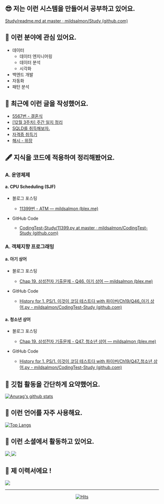## 😎 저는 이런 시스템을 만들어서 공부하고 있어요.

[Study/readme.md at master · mildsalmon/Study (github.com)](https://github.com/mildsalmon/Study/blob/master/readme.md)

## 📡 이런 분야에 관심 있어요.

- 데이터
    - 데이터 엔지니어링
    - 데이터 분석
    - 시각화
- 백엔드 개발
- 자동화
- 패턴 분석

## 📝 최근에 이런 글을 작성했어요.

<!-- BLOG-POST-LIST:START -->
- [5567번 - 결혼식](https://blex.me/@mildsalmon/5567%EB%B2%88-%EA%B2%B0%ED%98%BC%EC%8B%9D)
- [[12월 3주차] 주간 일지 정리](https://blex.me/@mildsalmon/12%EC%9B%94-3%EC%A3%BC%EC%B0%A8-%EC%A3%BC%EA%B0%84-%EC%9D%BC%EC%A7%80-%EC%A0%95%EB%A6%AC)
- [SQLD를 취득해보자.](https://blex.me/@mildsalmon/sqld%EB%A5%BC-%EC%B7%A8%EB%93%9D%ED%95%B4%EB%B3%B4%EC%9E%90)
- [자격증 취득기](https://blex.me/@mildsalmon/%EC%9E%90%EA%B2%A9%EC%A6%9D-%EC%B7%A8%EB%93%9D%EA%B8%B0)
- [해시 - 위장](https://blex.me/@mildsalmon/%ED%95%B4%EC%8B%9C-%EC%9C%84%EC%9E%A5)
<!-- BLOG-POST-LIST:END -->

## 🖋 지식을 코드에 적용하여 정리해봤어요.

### A. 운영체제

#### a. CPU Scheduling (SJF)

- 블로그 포스팅

    - [11399번 - ATM — mildsalmon (blex.me)](https://blex.me/@mildsalmon/11399%EB%B2%88-atm)

- GitHub Code

    - [CodingTest-Study/11399.py at master · mildsalmon/CodingTest-Study (github.com)](https://github.com/mildsalmon/CodingTest-Study/blob/master/1.%20PS/2.%20%EB%B0%B1%EC%A4%80/2.%20%EC%8B%A4%EB%B2%84/3/11399.py)

### A. 객체지향 프로그래밍

#### a. 아기 상어

- 블로그 포스팅

    - [Chap 19. 삼성전자 기출문제 - Q46. 아기 상어 — mildsalmon (blex.me)](https://blex.me/@mildsalmon/chap-19-%EC%82%BC%EC%84%B1%EC%A0%84%EC%9E%90-%EA%B8%B0%EC%B6%9C%EB%AC%B8%EC%A0%9C-q46-%EC%95%84%EA%B8%B0-%EC%83%81%EC%96%B4)

- GitHub Code

    - [History for 1. PS/1. 이것이 코딩 테스트다 with 파이썬/Ch19/Q46_아기 상어.py - mildsalmon/CodingTest-Study (github.com)](https://github.com/mildsalmon/CodingTest-Study/commits/master/1.%20PS/1.%20%EC%9D%B4%EA%B2%83%EC%9D%B4%20%EC%BD%94%EB%94%A9%20%ED%85%8C%EC%8A%A4%ED%8A%B8%EB%8B%A4%20with%20%ED%8C%8C%EC%9D%B4%EC%8D%AC/Ch19/Q46_%EC%95%84%EA%B8%B0%20%EC%83%81%EC%96%B4.py)

#### a. 청소년 상어

- 블로그 포스팅

    - [Chap 19. 삼성전자 기출문제 - Q47. 청소년 상어 — mildsalmon (blex.me)](https://blex.me/@mildsalmon/chap-19-%EC%82%BC%EC%84%B1%EC%A0%84%EC%9E%90-%EA%B8%B0%EC%B6%9C%EB%AC%B8%EC%A0%9C-q47-%EC%B2%AD%EC%86%8C%EB%85%84-%EC%83%81%EC%96%B4)

- GitHub Code

    - [History for 1. PS/1. 이것이 코딩 테스트다 with 파이썬/Ch19/Q47_청소년 상어.py - mildsalmon/CodingTest-Study (github.com)](https://github.com/mildsalmon/CodingTest-Study/commits/master/1.%20PS/1.%20%EC%9D%B4%EA%B2%83%EC%9D%B4%20%EC%BD%94%EB%94%A9%20%ED%85%8C%EC%8A%A4%ED%8A%B8%EB%8B%A4%20with%20%ED%8C%8C%EC%9D%B4%EC%8D%AC/Ch19/Q47_%EC%B2%AD%EC%86%8C%EB%85%84%20%EC%83%81%EC%96%B4.py)

## 📑 깃헙 활동을 간단하게 요약했어요.

[![Anurag's github stats](https://github-readme-stats.vercel.app/api?username=mildsalmon&count_private=false&show_icons=true)](https://github.com/mildsalmon)

## 🥇 이런 언어를 자주 사용해요.

[![Top Langs](https://github-readme-stats.vercel.app/api/top-langs/?username=mildsalmon&hide=html)](https://github.com/mildsalmon)

## 🔮 이런 소셜에서 활동하고 있어요.

<p>

<a href="https://blex.me/@mildsalmon/about">
    <img src="http://img.shields.io/badge/BLOG-black?style=plastic&logo=bloglovin">
</a>

<a href="https://solved.ac/profile/mildsalmon">
    <img src="http://img.shields.io/badge/backjoon-blueviolet?style=plastic">
</a>

## 📜 제 이력서에요 !

<!-- <a href="https://mildsalmon.notion.site/c6540c28f55a4d90b4d2dcb181e15307">
    <img src="https://img.shields.io/badge/Resume-orange?style=social&logo=MailChimp">
</a>

<a href="https://mildsalmon.notion.site/c6540c28f55a4d90b4d2dcb181e15307">
    <img src="https://img.shields.io/badge/Resume-orange?style=plastic&logo=MailChimp">
</a>
    
<a href="https://mildsalmon.notion.site/c6540c28f55a4d90b4d2dcb181e15307">
    <img src="https://img.shields.io/badge/Resume-orange?style=plastic&logo=Jordan">
</a>
    
<a href="https://mildsalmon.notion.site/c6540c28f55a4d90b4d2dcb181e15307">
    <img src="https://img.shields.io/badge/Resume-orange?style=plastic&logo=GreenSock">
</a> -->
    
<a href="https://mildsalmon.notion.site/c6540c28f55a4d90b4d2dcb181e15307">
    <img src="https://img.shields.io/badge/Resume-orange?style=plastic&logo=Notion">
</a>
    

---

<p align="center">
    <a href="https://github.com/mildsalmon/">
        <img alt="Hits" src="https://hits.seeyoufarm.com/api/count/incr/badge.svg?url=https%3A%2F%2Fgithub.com%2Fmildsalmon" />
    </a>
</p>

